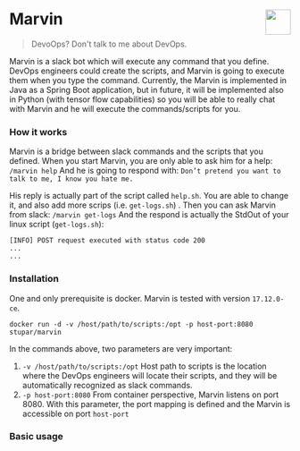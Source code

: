 # Marvin  <img align="right" width="45" height="45" src="https://github.com/stuparmihailo/marvin/raw/master/resources/images/marvin-logo.png">
> DevoOps? Don't talk to me about DevOps.

Marvin is a slack bot which will execute any command that you define. DevOps engineers could create the scripts, and Marvin is going to execute them when you type the command. 
Currently, the Marvin is implemented in Java as a Spring Boot application, but in future, it will be implemented also in Python (with tensor flow capabilities) so you will be able to really chat with Marvin and he will execute the commands/scripts for you.

### How it works
Marvin is a bridge between slack commands and the scripts that you defined. When you start Marvin, you are only able to ask him for a help:
```/marvin help```
And he is going to respond with:
```Don’t pretend you want to talk to me, I know you hate me.```


His reply is actually part of the script called ```help.sh```. You are able to change it, and also add more scrips (i.e. ```get-logs.sh```) . Then you can ask Marvin from slack:
```/marvin get-logs```
And the respond is actually the StdOut of your linux script (```get-logs.sh```):
```
[INFO] POST request executed with status code 200
...
...
```
### Installation
One and only prerequisite is docker. Marvin is tested with version ```17.12.0-ce```. 
```
docker run -d -v /host/path/to/scripts:/opt -p host-port:8080 stupar/marvin
```
In the commands above, two parameters are very important:
1) ```-v /host/path/to/scripts:/opt``` Host path to scripts is the location where the DevOps engineers will locate their scripts, and they will be automatically recognized as slack commands.
2) ```-p host-port:8080``` From container perspective, Marvin listens on port 8080. With this parameter, the port mapping is defined and the Marvin is accessible on port ```host-port```

### Basic usage   

